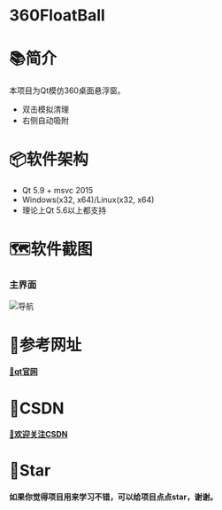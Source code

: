 # 360FloatBall

# 📚简介
本项目为Qt模仿360桌面悬浮窗。
- 双击模拟清理
- 右侧自动吸附

# 📦软件架构
- Qt 5.9 + msvc 2015
- Windows(x32, x64)/Linux(x32, x64) 
- 理论上Qt 5.6以上都支持

# 🗺️软件截图

### 主界面
![导航](https://gitee.com/hudejie/FloatBall/blob/master/screenshot/demo.gif)

# 📝参考网址

#### [📗qt官网](https://doc.qt.io/)


# 📌CSDN

#### [🎉欢迎关注CSDN](https://blog.csdn.net/qq_25549309)

# 🧡Star

#### 如果你觉得项目用来学习不错，可以给项目点点star，谢谢。
